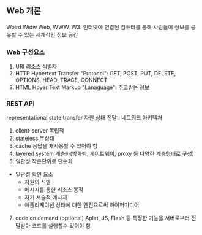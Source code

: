 Web 개론
-------------
Wolrd Widw Web, WWW, W3: 인터넷에 연결된 컴퓨터를 통해 사람들이 정보를 공유할 수 있는 세계적인 정보 공간


### Web 구성요소
1. URI 리소스 식별자
2. HTTP Hypertext Transfer "Protocol": GET, POST, PUT, DELETE, OPTIONS, HEAD, TRACE, CONNECT
3. HTML Hpyer Text Markup "Lanaguage": 주고받는 정보


### REST API
representational state transfer 자원 상태 전달 : 네트워크 아키텍처
1. client-server 독립적
2. stateless 무상태
3. cache 응답을 재사용할 수 있어야 함
4. layered system 계층화(방화벽, 게이트웨이, proxy 등 다양한 계층형태로 구성)
5. 일관성 작은단위로 단순화
  * 일관성 확인 요소
    + 자원의 식별
    + 메시지를 통한 리소스 동작
    + 자기 서술적 메시지
    + 애플리케이션 상태에 대한 엔진으로써 하이퍼미디어
7. code on demand (optional) Aplet, JS, Flash 등 특정한 기능을 서버로부터 전달받아 코드를 실행할수 있어야 함
